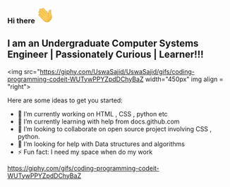 ### Hi there <img src="https://raw.githubusercontent.com/UswaSajid/UswaSajid/master/wave.gif" width="40px">

## I am an Undergraduate Computer Systems Engineer | Passionately Curious | Learner!!!
<img src="https://giphy.com/UswaSajid/UswaSajid/gifs/coding-programming-codeit-WUTywPPYZpdDChyBaZ width="450px" img align = "right">




Here are some ideas to get you started:

- 🔭 I’m currently working on HTML , CSS , python etc
- 🌱 I’m currently learning with help from docs.github.com
- 👯 I’m looking to collaborate on open source project involving CSS , python.
- 🤔 I’m looking for help with Data structures and algorithms
- ⚡ Fun fact: I need my space when do my work
 

https://giphy.com/gifs/coding-programming-codeit-WUTywPPYZpdDChyBaZ
